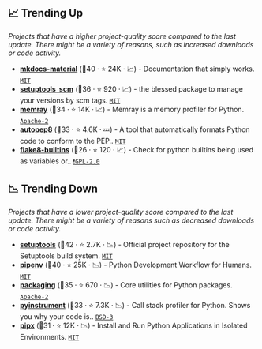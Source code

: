 ## 📈 Trending Up

_Projects that have a higher project-quality score compared to the last update. There might be a variety of reasons, such as increased downloads or code activity._

- <b><a href="https://github.com/squidfunk/mkdocs-material">mkdocs-material</a></b> (🥇40 ·  ⭐ 24K · 📈) - Documentation that simply works. <code><a href="http://bit.ly/34MBwT8">MIT</a></code> <code><img src="https://squidfunk.github.io/mkdocs-material/assets/favicon.png" style="display:inline;" width="13" height="13"></code>
- <b><a href="https://github.com/pypa/setuptools-scm">setuptools_scm</a></b> (🥈36 ·  ⭐ 920 · 📈) - the blessed package to manage your versions by scm tags. <code><a href="http://bit.ly/34MBwT8">MIT</a></code>
- <b><a href="https://github.com/bloomberg/memray">memray</a></b> (🥈34 ·  ⭐ 14K · 📈) - Memray is a memory profiler for Python. <code><a href="http://bit.ly/3nYMfla">Apache-2</a></code>
- <b><a href="https://github.com/hhatto/autopep8">autopep8</a></b> (🥉33 ·  ⭐ 4.6K · 💤) - A tool that automatically formats Python code to conform to the PEP.. <code><a href="http://bit.ly/34MBwT8">MIT</a></code>
- <b><a href="https://github.com/gforcada/flake8-builtins">flake8-builtins</a></b> (🥈26 ·  ⭐ 120 · 📈) - Check for python builtins being used as variables or.. <code><a href="http://bit.ly/2KucAZR">❗️GPL-2.0</a></code> <code><img src="https://cdn.iconscout.com/icon/free/png-256/8-eight-digital-number-numerical-numbers-36025.png" style="display:inline;" width="13" height="13"></code>

## 📉 Trending Down

_Projects that have a lower project-quality score compared to the last update. There might be a variety of reasons such as decreased downloads or code activity._

- <b><a href="https://github.com/pypa/setuptools">setuptools</a></b> (🥇42 ·  ⭐ 2.7K · 📉) - Official project repository for the Setuptools build system. <code><a href="http://bit.ly/34MBwT8">MIT</a></code>
- <b><a href="https://github.com/pypa/pipenv">pipenv</a></b> (🥇40 ·  ⭐ 25K · 📉) - Python Development Workflow for Humans. <code><a href="http://bit.ly/34MBwT8">MIT</a></code>
- <b><a href="https://github.com/pypa/packaging">packaging</a></b> (🥈35 ·  ⭐ 670 · 📉) - Core utilities for Python packages. <code><a href="http://bit.ly/3nYMfla">Apache-2</a></code>
- <b><a href="https://github.com/joerick/pyinstrument">pyinstrument</a></b> (🥈33 ·  ⭐ 7.3K · 📉) - Call stack profiler for Python. Shows you why your code is.. <code><a href="http://bit.ly/3aKzpTv">BSD-3</a></code>
- <b><a href="https://github.com/pypa/pipx">pipx</a></b> (🥉31 ·  ⭐ 12K · 📉) - Install and Run Python Applications in Isolated Environments. <code><a href="http://bit.ly/34MBwT8">MIT</a></code>

